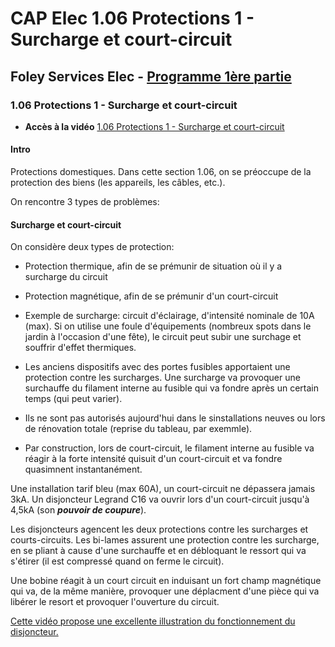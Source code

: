 # CAP Elec 1.06 Protections 1 - Surcharge et court-circuit
## Foley Services Elec - [Programme 1ère partie](../1ere_partie/README.md)

### 1.06 Protections 1 - Surcharge et court-circuit

- **Accès à la vidéo** [1.06 Protections 1 - Surcharge et court-circuit](https://youtu.be/NFdUS3kmSCI)

#### Intro

Protections domestiques. Dans cette section 1.06, on se préoccupe de la protection des biens (les appareils, les câbles, etc.).

On rencontre 3 types de problèmes:

#### Surcharge et court-circuit

On considère deux types de protection:

- Protection thermique, afin de se prémunir de situation où il y a surcharge du circuit
- Protection magnétique, afin de se prémunir d'un court-circuit

- Exemple de surcharge: circuit d'éclairage, d'intensité nominale de 10A (max). Si on utilise une foule d'équipements (nombreux spots dans le jardin à l'occasion d'une fête), le circuit peut subir une surchage et souffrir d'effet thermiques.

- Les anciens dispositifs avec des portes fusibles apportaient une protection contre les surcharges. Une surcharge va provoquer une surchauffe du filament interne au fusible qui va fondre après un certain temps (qui peut varier).
 - Ils ne sont pas autorisés aujourd'hui dans le sinstallations neuves ou lors de rénovation totale (reprise du tableau, par exemmle).
- Par construction, lors de court-circuit, le filament interne au fusible va réagir à la forte intensité quisuit d'un court-circuit et va fondre quasimnent instantanément.

Une installation tarif bleu (max 60A), un court-circuit ne dépassera jamais 3kA. Un disjoncteur Legrand C16 va ouvrir lors d'un court-circuit jusqu'à 4,5kA (son ***pouvoir de coupure***).

Les disjoncteurs agencent les deux protections contre les surcharges et courts-circuits. Les bi-lames assurent une protection contre les surcharge, en se pliant à cause d'une surchauffe et en débloquant le ressort qui va s'étirer (il est compressé quand on ferme le circuit).

Une bobine réagit à un court circuit en induisant un fort champ magnétique qui va, de la même manière, provoquer une déplacment d'une pièce qui va libérer le resort et provoquer l'ouverture du circuit.

[Cette vidéo propose une excellente illustration du fonctionnement du disjoncteur.](https://www.youtube.com/watch?v=6R86np4HsXo&ab_channel=ElectroMooc)